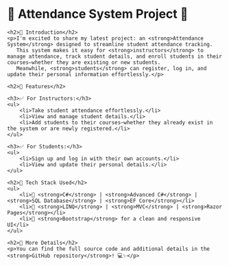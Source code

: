  <h1>🚀 Attendance System Project 🚀</h1>

    <h2>📌 Introduction</h2>
    <p>I'm excited to share my latest project: an <strong>Attendance System</strong> designed to streamline student attendance tracking.  
       This system makes it easy for <strong>instructors</strong> to manage attendance, track student details, and enroll students in their courses—whether they are existing or new students.  
       Meanwhile, <strong>students</strong> can register, log in, and update their personal information effortlessly.</p>

    <h2>📌 Features</h2>

    <h3>✅ For Instructors:</h3>
    <ul>
        <li>Take student attendance effortlessly.</li>
        <li>View and manage student details.</li>
        <li>Add students to their courses—whether they already exist in the system or are newly registered.</li>
    </ul>

    <h3>✅ For Students:</h3>
    <ul>
        <li>Sign up and log in with their own accounts.</li>
        <li>View and update their personal details.</li>
    </ul>

    <h2>📌 Tech Stack Used</h2>
    <ul>
        <li>🔹 <strong>C#</strong> | <strong>Advanced C#</strong> | <strong>SQL Database</strong> | <strong>EF Core</strong></li>
        <li>🔹 <strong>LINQ</strong> | <strong>MVC</strong> | <strong>Razor Pages</strong></li>
        <li>🔹 <strong>Bootstrap</strong> for a clean and responsive UI</li>
    </ul>

    <h2>📌 More Details</h2>
    <p>You can find the full source code and additional details in the <strong>GitHub repository</strong>! 💻✨</p>
